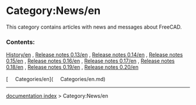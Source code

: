 # Category:News/en
This category contains articles with news and messages about FreeCAD.

### Contents:

[History/en](History/en.md) , [Release notes 0.13/en](Release_notes_0.13/en.md) , [Release notes 0.14/en](Release_notes_0.14/en.md) , [Release notes 0.15/en](Release_notes_0.15/en.md) , [Release notes 0.16/en](Release_notes_0.16/en.md) , [Release notes 0.17/en](Release_notes_0.17/en.md) , [Release notes 0.18/en](Release_notes_0.18/en.md) , [Release notes 0.19/en](Release_notes_0.19/en.md) , [Release notes 0.20/en](Release_notes_0.20/en.md)

[<img src="images/Property.png" style="width:16px"> Categories/en](<img src="images/Property.png" style="width:16px"> Categories/en.md)

---
[documentation index](../README.md) > Category:News/en
